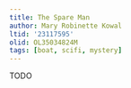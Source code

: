 ```yaml
---
title: The Spare Man
author: Mary Robinette Kowal
ltid: '23117595'
olid: OL35034824M
tags: [boat, scifi, mystery]
---
```


TODO
